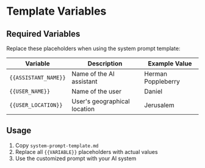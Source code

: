 # Template Variables

## Required Variables

Replace these placeholders when using the system prompt template:

| Variable | Description | Example Value |
|----------|-------------|---------------|
| `{{ASSISTANT_NAME}}` | Name of the AI assistant | Herman Poppleberry |
| `{{USER_NAME}}` | Name of the user | Daniel |
| `{{USER_LOCATION}}` | User's geographical location | Jerusalem |

## Usage

1. Copy `system-prompt-template.md`
2. Replace all `{{VARIABLE}}` placeholders with actual values
3. Use the customized prompt with your AI system
